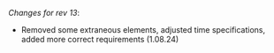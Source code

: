 _Changes for rev 13_:
- Removed some extraneous elements, adjusted time specifications, added more correct requirements (1.08.24)
